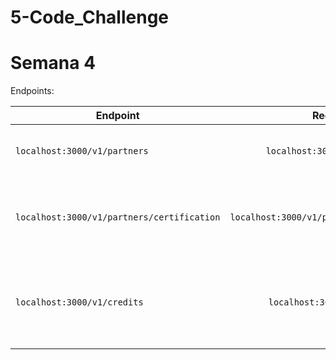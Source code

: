 # 5-Code_Challenge

# Semana 4 

Endpoints:

| Endpoint | Request | Response |
| ------------- |:-------------:| -----:|
|`localhost:3000/v1/partners`|`localhost:3000/v1/partners`|Debes obtener la lista de los partners|
|`localhost:3000/v1/partners/certification`|`localhost:3000/v1/partners/certification`|Debes obtener la lista de los partners que tengan certificación|
|`localhost:3000/v1/credits`|`localhost:3000/v1/credits`|Debes obtener la lista de los partners que tengan más de 500 créditos|
